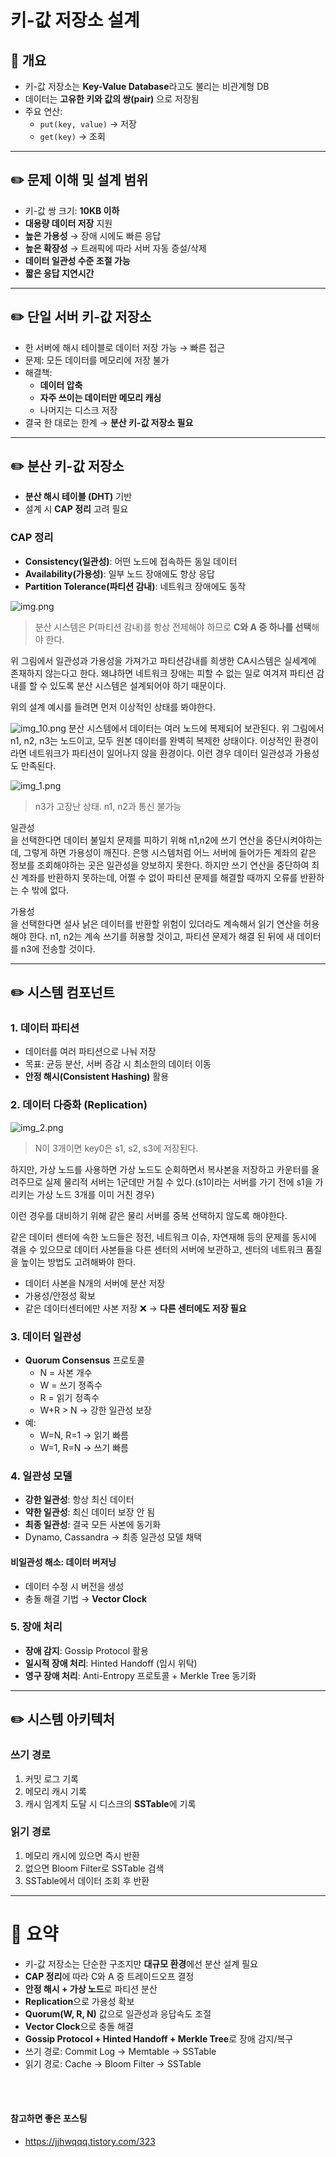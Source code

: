 
# 키-값 저장소 설계

## 📌 개요
- 키-값 저장소는 **Key-Value Database**라고도 불리는 비관계형 DB  
- 데이터는 **고유한 키와 값의 쌍(pair)** 으로 저장됨
- 주요 연산:
  - `put(key, value)` → 저장
  - `get(key)` → 조회

---

## ✏️ 문제 이해 및 설계 범위
- 키-값 쌍 크기: **10KB 이하**
- **대용량 데이터 저장** 지원
- **높은 가용성** → 장애 시에도 빠른 응답
- **높은 확장성** → 트래픽에 따라 서버 자동 증설/삭제
- **데이터 일관성 수준 조절 가능**
- **짧은 응답 지연시간**

---

## ✏️ 단일 서버 키-값 저장소
- 한 서버에 해시 테이블로 데이터 저장 가능 → 빠른 접근  
- 문제: 모든 데이터를 메모리에 저장 불가
- 해결책:
  - **데이터 압축**
  - **자주 쓰이는 데이터만 메모리 캐싱**
  - 나머지는 디스크 저장
- 결국 한 대로는 한계 → **분산 키-값 저장소 필요**

---

## ✏️ 분산 키-값 저장소
- **분산 해시 테이블 (DHT)** 기반
- 설계 시 **CAP 정리** 고려 필요

### CAP 정리
- **Consistency(일관성)**: 어떤 노드에 접속하든 동일 데이터
- **Availability(가용성)**: 일부 노드 장애에도 항상 응답
- **Partition Tolerance(파티션 감내)**: 네트워크 장애에도 동작

![img.png](img/ch06/img.png)
> 분산 시스템은 P(파티션 감내)를 항상 전제해야 하므로 **C와 A 중 하나를 선택**해야 한다.

위 그림에서 일관성과 가용성을 가져가고 파티션감내를 희생한 CA시스템은 실세계에 존재하지 않는다고 한다. 왜냐하면 네트워크 장애는 피할 수 없는 일로 여겨져 파티션 감내를 할 수 있도록 분산 시스템은 설계되어야 하기 때문이다.

위의 설계 예시를 들려면 먼저 이상적인 상태를 봐야한다.

![img_10.png](img/ch06/img_10.png)
분산 시스템에서 데이터는 여러 노드에 복제되어 보관된다. 위 그림에서 n1, n2, n3는 노드이고, 모두 원본 데이터를 완벽히 복제한 상태이다. 이상적인 환경이라면 네트워크가 파티션이 일어나지 않을 환경이다. 이런 경우 데이터 일관성과 가용성도 만족된다.


![img_1.png](img/ch06/img_1.png)
> n3가 고장난 상태. n1, n2과 통신 불가능

일관성<br>을 선택한다면 데이터 불일치 문제를 피하기 위해 n1,n2에 쓰기 연산을 중단시켜야하는데, 그렇게 하면 가용성이 깨진다. 은행 시스템처럼 어느 서버에 들어가든 계좌의 같은 정보를 조회해야하는 곳은 일관성을 양보하지 못한다. 하지만 쓰기 연산을 중단하여 최신 계좌를 반환하지 못하는데, 어쩔 수 없이 파티션 문제를 해결할 때까지 오류를 반환하는 수 밖에 없다.

가용성<br>을 선택한다면 설사 낡은 데이터를 반환할 위험이 있더라도 계속해서 읽기 연산을 허용해야 한다. n1, n2는 계속 쓰기를 허용할 것이고, 파티션 문제가 해결 된 뒤에 새 데이터를 n3에 전송할 것이다.




---

## ✏️ 시스템 컴포넌트

### 1. 데이터 파티션
- 데이터를 여러 파티션으로 나눠 저장
- 목표: 균등 분산, 서버 증감 시 최소한의 데이터 이동
- **안정 해시(Consistent Hashing)** 활용

### 2. 데이터 다중화 (Replication)
![img_2.png](img/ch06/img_2.png)

> N이 3개이면 key0은 s1, s2, s3에 저장된다.

하지만, 가상 노드를 사용하면 가상 노드도 순회하면서 복사본을 저장하고 카운터를 올려주므로 실제 물리적 서버는 1군데만 거칠 수 있다.(s1이라는 서버를 가기 전에 s1을 가리키는 가상 노드 3개를 이미 거친 경우)

이런 경우를 대비하기 위해 같은 물리 서버를 중복 선택하지 않도록 해야한다.

같은 데이터 센터에 속한 노드들은 정전, 네트워크 이슈, 자연재해 등의 문제를 동시에 겪을 수 있으므로 데이터 사본들을 다른 센터의 서버에 보관하고, 센터의 네트워크 품질을 높이는 방법도 고려해봐야 한다.


- 데이터 사본을 N개의 서버에 분산 저장
- 가용성/안정성 확보
- 같은 데이터센터에만 사본 저장 ❌ → **다른 센터에도 저장 필요**

### 3. 데이터 일관성
- **Quorum Consensus** 프로토콜
  - N = 사본 개수
  - W = 쓰기 정족수
  - R = 읽기 정족수
  - W+R > N → 강한 일관성 보장
- 예:
  - W=N, R=1 → 읽기 빠름
  - W=1, R=N → 쓰기 빠름

### 4. 일관성 모델
- **강한 일관성**: 항상 최신 데이터
- **약한 일관성**: 최신 데이터 보장 안 됨
- **최종 일관성**: 결국 모든 사본에 동기화
- Dynamo, Cassandra → 최종 일관성 모델 채택

#### 비일관성 해소: 데이터 버저닝
- 데이터 수정 시 버전을 생성
- 충돌 해결 기법 → **Vector Clock**

### 5. 장애 처리
- **장애 감지**: Gossip Protocol 활용
- **일시적 장애 처리**: Hinted Handoff (임시 위탁)
- **영구 장애 처리**: Anti-Entropy 프로토콜 + Merkle Tree 동기화

---

## ✏️ 시스템 아키텍처

### 쓰기 경로
1. 커밋 로그 기록
2. 메모리 캐시 기록
3. 캐시 임계치 도달 시 디스크의 **SSTable**에 기록

### 읽기 경로
1. 메모리 캐시에 있으면 즉시 반환
2. 없으면 Bloom Filter로 SSTable 검색
3. SSTable에서 데이터 조회 후 반환

---

# 📌 요약
- 키-값 저장소는 단순한 구조지만 **대규모 환경**에선 분산 설계 필요
- **CAP 정리**에 따라 C와 A 중 트레이드오프 결정
- **안정 해시 + 가상 노드**로 파티션 분산
- **Replication**으로 가용성 확보
- **Quorum(W, R, N)** 값으로 일관성과 응답속도 조절
- **Vector Clock**으로 충돌 해결
- **Gossip Protocol + Hinted Handoff + Merkle Tree**로 장애 감지/복구
- 쓰기 경로: Commit Log → Memtable → SSTable  
- 읽기 경로: Cache → Bloom Filter → SSTable









<br><br>

#### 참고하면 좋은 포스팅
- https://jjhwqqq.tistory.com/323